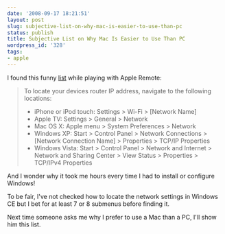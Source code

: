 ```yaml
---
date: '2008-09-17 18:21:51'
layout: post
slug: subjective-list-on-why-mac-is-easier-to-use-than-pc
status: publish
title: Subjective List on Why Mac Is Easier to Use Than PC
wordpress_id: '328'
tags:
- apple
---
```


I found this funny [list][remote-support] while playing with Apple Remote:

> To locate your devices router IP address, navigate to the following locations:
>
> * iPhone or iPod touch: Settings > Wi-Fi > [Network Name] 
> * Apple TV: Settings > General > Network
> * Mac OS X: Apple menu > System Preferences > Network
> * Windows XP: Start > Control Panel > Network Connections > [Network Connection Name] >     Properties > TCP/IP Properties
> * Windows Vista: Start > Control Panel > Network and Internet > Network and Sharing Center > View Status > Properties > TCP/IPv4 Properties

And I wonder why it took me hours every time I had to install or configure Windows!

To be fair, I've not checked how to locate the network settings in Windows CE but I bet for at least 7 or 8 submenus before finding it.

Next time someone asks me why I prefer to use a Mac than a PC, I'll show him this list.

[remote-support]: http://support.apple.com/kb/TS1741?locale=fr_FR
